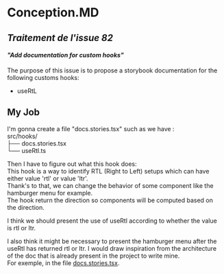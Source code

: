 # Conception.MD 
## _Traitement de l'issue 82_
#### _"Add documentation for custom hooks"_
The purpose of this issue is to propose a storybook documentation for the following customs hooks:

- useRtL

## My Job

I'm gonna create a file "docs.stories.tsx" such as we have :  
src/hooks/  
├── docs.stories.tsx  
└── useRtl.ts  

Then I have to figure out what this hook does:  
This hook is a way to identify RTL (Right to Left) setups which can have either value 'rtl' or value 'ltr'.  
Thank's to that, we can change the behavior of some component like the hamburger menu for example.  
The hook return the direction so components will be computed based on the direction.

I think we should present the use of useRtl according to whether the value is rtl or ltr.  

I also think it might be necessary to present the hamburger menu after the useRtl has returned rtl or ltr.
I would draw inspiration from the architecture of the doc that is already present in the project to write mine.  
For exemple, in the file [docs.stories.tsx](https://github.com/BearStudio/start-ui-web/blob/master/src/components/ActionsButton/docs.stories.tsx).  
